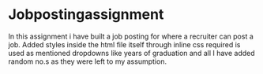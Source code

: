 # Jobpostingassignment
In this assignment i have built  a job posting for where a recruiter can post a job.
Added styles inside the html file itself through inline css
required is used as mentioned
dropdowns like years of graduation and all I have added random no.s as they were left to my assumption.
 
